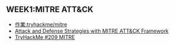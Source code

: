 
## WEEK1:MITRE ATT&CK
- [作業:tryhackme/mitre](https://tryhackme.com/room/mitre)
- [Attack and Defense Strategies with MITRE ATT&CK Framework](https://www.youtube.com/watch?v=GVqnkkFBdyQ)
- [TryHackMe #209 MITRE](https://www.youtube.com/watch?v=mR_Rfhauq-k)
